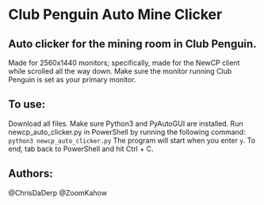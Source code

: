 # Club Penguin Auto Mine Clicker
## Auto clicker for the mining room in Club Penguin.
Made for 2560x1440 monitors; specifically, made for the NewCP client while scrolled all the way down.
Make sure the monitor running Club Penguin is set as your primary monitor.

## To use:
Download all files.
Make sure Python3 and PyAutoGUI are installed.
Run newcp_auto_clicker.py in PowerShell by running the following command: `python3 newcp_auto_clicker.py`
The program will start when you enter `y`. To end, tab back to PowerShell and hit Ctrl + C.

## Authors:
@ChrisDaDerp
@ZoomKahow
